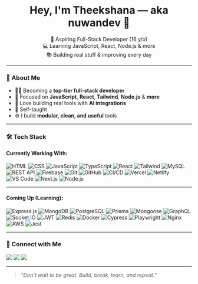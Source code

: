 <!-- README.md for nuwandev -->

<h1 align="center">Hey, I'm Theekshana — aka nuwandev 👋</h1>

<p align="center">
  🚀 Aspiring Full-Stack Developer (16 y/o) <br/>
  💻 Learning JavaScript, React, Node.js & more <br/>
  📚 Building real stuff & improving every day
</p>

---

### 🧠 About Me

- 👨‍💻 Becoming a **top-tier full-stack developer**
- 🧱 Focused on **JavaScript**, **React**, **Tailwind**, **Node.js** & **more**
- 🤖 Love building real tools with **AI integrations**
- 🌱 Self-taught
- ⚙️ I build **modular, clean, and useful** tools

---

### 🛠️ Tech Stack

#### Currently Working With:
![HTML](https://img.shields.io/badge/-HTML5-E34F26?logo=html5&logoColor=fff&style=flat)
![CSS](https://img.shields.io/badge/-CSS3-1572B6?logo=css3&logoColor=fff&style=flat)
![JavaScript](https://img.shields.io/badge/-JavaScript-F7DF1E?logo=javascript&logoColor=000&style=flat)
![TypeScript](https://img.shields.io/badge/-TypeScript-3178C6?logo=typescript&logoColor=fff&style=flat)
![React](https://img.shields.io/badge/-React-61DAFB?logo=react&logoColor=000&style=flat)
![Tailwind](https://img.shields.io/badge/-TailwindCSS-06B6D4?logo=tailwindcss&logoColor=fff&style=flat)
![MySQL](https://img.shields.io/badge/-MySQL-4479A1?logo=mysql&logoColor=fff&style=flat)
![REST API](https://img.shields.io/badge/-REST%20API-005571?logo=swagger&logoColor=fff&style=flat)
![Firebase](https://img.shields.io/badge/-Firebase-FFCA28?logo=firebase&logoColor=fff&style=flat)
![Git](https://img.shields.io/badge/-Git-F05032?logo=git&logoColor=fff&style=flat)
![GitHub](https://img.shields.io/badge/-GitHub-100000?logo=github&logoColor=fff&style=flat)
![CI/CD](https://img.shields.io/badge/-CI/CD-0A0A0A?logo=githubactions&logoColor=fff&style=flat)
![Vercel](https://img.shields.io/badge/-Vercel-000000?logo=vercel&logoColor=fff&style=flat)
![Netlify](https://img.shields.io/badge/-Netlify-00C7B7?logo=netlify&logoColor=fff&style=flat)
![VS Code](https://img.shields.io/badge/-VS%20Code-007ACC?logo=visual-studio-code&logoColor=fff&style=flat)
![Next.js](https://img.shields.io/badge/-Next.js-000000?logo=next.js&logoColor=fff&style=flat)
![Node.js](https://img.shields.io/badge/-Node.js-339933?logo=node.js&logoColor=fff&style=flat)


---

#### Coming Up (Learning):

![Express.js](https://img.shields.io/badge/-Express.js-000000?logo=express&logoColor=fff&style=flat)
![MongoDB](https://img.shields.io/badge/-MongoDB-47A248?logo=mongodb&logoColor=fff&style=flat)
![PostgreSQL](https://img.shields.io/badge/-PostgreSQL-336791?logo=postgresql&logoColor=fff&style=flat)
![Prisma](https://img.shields.io/badge/-Prisma-2D3748?logo=prisma&logoColor=fff&style=flat)
![Mongoose](https://img.shields.io/badge/-Mongoose-880000?logo=mongoose&logoColor=fff&style=flat)
![GraphQL](https://img.shields.io/badge/-GraphQL-E10098?logo=graphql&logoColor=fff&style=flat)
![Socket.IO](https://img.shields.io/badge/-Socket.IO-010101?logo=socket.io&logoColor=fff&style=flat)
![JWT](https://img.shields.io/badge/-JWT-000000?logo=jsonwebtokens&logoColor=fff&style=flat)
![Redis](https://img.shields.io/badge/-Redis-DC382D?logo=redis&logoColor=fff&style=flat)
![Docker](https://img.shields.io/badge/-Docker-2496ED?logo=docker&logoColor=fff&style=flat)
![Cypress](https://img.shields.io/badge/-Cypress-17202C?logo=cypress&logoColor=fff&style=flat)
![Playwright](https://img.shields.io/badge/-Playwright-2D2D2D?logo=playwright&logoColor=green&style=flat)
![Nginx](https://img.shields.io/badge/-Nginx-009639?logo=nginx&logoColor=fff&style=flat)
![AWS](https://img.shields.io/badge/-AWS-FF9900?logo=amazonaws&logoColor=fff&style=flat)
![Jest](https://img.shields.io/badge/-Jest-C21325?logo=jest&logoColor=fff&style=flat)

---

### 🔗 Connect with Me

<p>
  <a href="https://github.com/nuwandev" target="_blank"><img src="https://img.shields.io/badge/GitHub-100000?style=flat&logo=github&logoColor=white"/></a>
  <a href="https://www.linkedin.com/in/nuwandev" target="_blank"><img src="https://img.shields.io/badge/LinkedIn-0077B5?style=flat&logo=linkedin&logoColor=white"/></a>
  <a href="https://wa.link/zpzths" target="_blank"><img src="https://img.shields.io/badge/WhatsApp-25D366?style=flat&logo=whatsapp&logoColor=white"/></a>
</p>

---

> *“Don’t wait to be great. Build, break, learn, and repeat.”*
